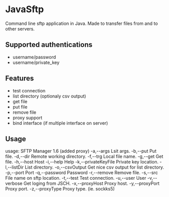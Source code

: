 # JavaSftp
Command line sftp application in Java. Made to transfer files from and to other servers. 

## Supported authentications
- username/password
- username/private_key

## Features
- test connection
- list directory (optionaly csv output)
- get file
- put file
- remove file
- proxy support
- bind interface (if multiple interface on server)


## Usage

usage: SFTP Manager 1.6 (added proxy)
 -a,--args                   Lsit args.
 -b,--put                    Put file.
 -d,--dir <arg>              Remote working directory.
 -f,--trg <arg>              Local file name.
 -g,--get                    Get file.
 -h,--host <arg>             Host
 -i,--help                   Help
 -k,--privateKeyFile <arg>   Private key location.
 -l,--listDir                List directory.
 -o,--csvOutput              Get nice csv output for list directory.
 -p,--port <arg>             Port
 -q,--password <arg>         Password
 -r,--remove                 Remove file.
 -s,--src <arg>              File name on sftp location.
 -t,--test                   Test connection.
 -u,--user <arg>             User
 -v,--verbose                Get loging from JSCH.
 -x,--proxyHost <arg>        Proxy host.
 -y,--proxyPort <arg>        Proxy port.
 -z,--proxyType <arg>        Proxy type. (ie. sockks5)
 
 
